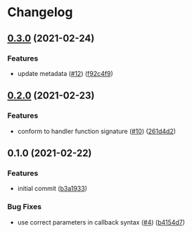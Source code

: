 # Changelog

## [0.3.0](https://www.github.com/netlify/functions-js/compare/v0.2.0...v0.3.0) (2021-02-24)


### Features

* update metadata ([#12](https://www.github.com/netlify/functions-js/issues/12)) ([f92c4f9](https://github.com/netlify/functions-js/commit/f92c4f9cc89ba496c8b19dafe4ee0ebcc133dad7))

## [0.2.0](https://www.github.com/netlify/functions-js/compare/v0.1.0...v0.2.0) (2021-02-23)


### Features

* conform to handler function signature ([#10](https://www.github.com/netlify/functions-js/issues/10)) ([261d4d2](https://www.github.com/netlify/functions-js/commit/261d4d25b410f29c060f666d38153a822832dccd))

## 0.1.0 (2021-02-22)


### Features

* initial commit ([b3a1933](https://www.github.com/netlify/functions-js/commit/b3a193372ee0dfdaa769ab4ec48f83fa980aa559))


### Bug Fixes

* use correct parameters in callback syntax ([#4](https://www.github.com/netlify/functions-js/issues/4)) ([b4154d7](https://www.github.com/netlify/functions-js/commit/b4154d76ac84c3a41756b88ee72bf1bfb985664a))
